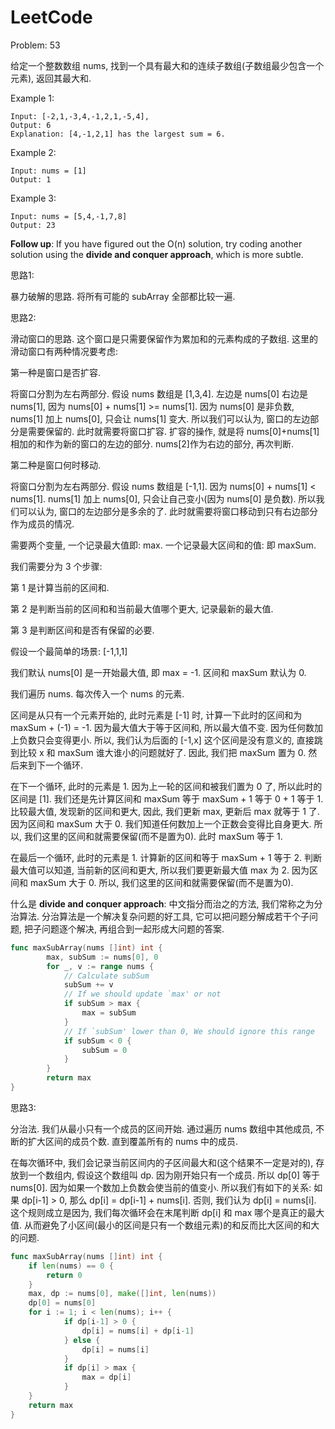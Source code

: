 # LeetCode

Problem: 53

给定一个整数数组 nums, 找到一个具有最大和的连续子数组(子数组最少包含一个元素),
返回其最大和.

Example 1:

```
Input: [-2,1,-3,4,-1,2,1,-5,4],
Output: 6
Explanation: [4,-1,2,1] has the largest sum = 6.
```

Example 2:

```
Input: nums = [1]
Output: 1
```

Example 3:

```
Input: nums = [5,4,-1,7,8]
Output: 23
```

**Follow up**: If you have figured out the O(n) solution, try coding another
solution using the **divide and conquer approach**, which is more subtle.

思路1:

暴力破解的思路. 将所有可能的 subArray 全部都比较一遍.

思路2:

滑动窗口的思路. 这个窗口是只需要保留作为累加和的元素构成的子数组.
这里的滑动窗口有两种情况要考虑:

第一种是窗口是否扩容.

将窗口分割为左右两部分. 假设 nums 数组是 [1,3,4]. 左边是 nums[0] 右边是 nums[1],
因为 nums[0] + nums[1] >= nums[1]. 因为 nums[0] 是非负数, nums[1] 加上 nums[0],
只会让 nums[1] 变大.  所以我们可以认为, 窗口的左边部分是需要保留的.
此时就需要将窗口扩容. 扩容的操作, 就是将 nums[0]+nums[1]
相加的和作为新的窗口的左边的部分. nums[2]作为右边的部分, 再次判断.

第二种是窗口何时移动.

将窗口分割为左右两部分. 假设 nums 数组是 [-1,1]. 因为 nums[0] + nums[1] <
nums[1]. nums[1] 加上 nums[0], 只会让自己变小(因为 nums[0] 是负数).
所以我们可以认为, 窗口的左边部分是多余的了.
此时就需要将窗口移动到只有右边部分作为成员的情况.

需要两个变量, 一个记录最大值即: max. 一个记录最大区间和的值: 即 maxSum.

我们需要分为 3 个步骤:

第 1 是计算当前的区间和.

第 2 是判断当前的区间和和当前最大值哪个更大, 记录最新的最大值.

第 3 是判断区间和是否有保留的必要.

假设一个最简单的场景: [-1,1,1]

我们默认 nums[0] 是一开始最大值, 即 max = -1. 区间和 maxSum 默认为 0.

我们遍历 nums. 每次传入一个 nums 的元素.

区间是从只有一个元素开始的, 此时元素是 [-1] 时,
计算一下此时的区间和为 maxSum + (-1) = -1.  因为最大值大于等于区间和,
所以最大值不变. 因为任何数加上负数只会变得更小. 所以, 我们认为后面的 [-1,x]
这个区间是没有意义的, 直接跳到比较 x 和 maxSum 谁大谁小的问题就好了. 因此,
我们把 maxSum 置为 0.  然后来到下一个循环.

在下一个循环, 此时的元素是 1. 因为上一轮的区间和被我们置为 0 了, 所以此时的区间是 [1].
我们还是先计算区间和 maxSum 等于 maxSum + 1 等于 0 + 1 等于 1. 比较最大值,
发现新的区间和更大, 因此, 我们更新 max, 更新后 max 就等于 1 了. 因为区间和
maxSum 大于 0. 我们知道任何数加上一个正数会变得比自身更大. 所以,
我们这里的区间和就需要保留(而不是置为0). 此时 maxSum 等于 1.

在最后一个循环, 此时的元素是 1. 计算新的区间和等于 maxSum + 1 等于 2.
判断最大值可以知道, 当前新的区间和更大, 所以我们要更新最大值 max 为 2.
因为区间和 maxSum 大于 0. 所以, 我们这里的区间和就需要保留(而不是置为0).

什么是 **divide and conquer approach**: 中文指分而治之的方法,
我们常称之为分治算法.  分治算法是一个解决复杂问题的好工具,
它可以把问题分解成若干个子问题, 把子问题逐个解决, 再组合到一起形成大问题的答案.

```go
func maxSubArray(nums []int) int {
		max, subSum := nums[0], 0
		for _, v := range nums {
			// Calculate subSum
			subSum += v
			// If we should update `max' or not
			if subSum > max {
				max = subSum
			}
			// If `subSum' lower than 0, We should ignore this range
			if subSum < 0 {
				subSum = 0
			}
		}
		return max
}
```

思路3:

分治法. 我们从最小只有一个成员的区间开始. 通过遍历 nums 数组中其他成员,
不断的扩大区间的成员个数. 直到覆盖所有的 nums 中的成员.

在每次循环中, 我们会记录当前区间内的子区间最大和(这个结果不一定是对的),
存放到一个数组内, 假设这个数组叫 dp.  因为刚开始只有一个成员. 所以 dp[0] 等于
nums[0].  因为如果一个数加上负数会使当前的值变小. 所以我们有如下的关系: 如果
dp[i-1] > 0, 那么 dp[i] = dp[i-1] + nums[i]. 否则, 我们认为 dp[i] = nums[i].
这个规则成立是因为, 我们每次循环会在末尾判断 dp[i] 和 max 哪个是真正的最大值.
从而避免了小区间(最小的区间是只有一个数组元素)的和反而比大区间的和大的问题.

```go
func maxSubArray(nums []int) int {
	if len(nums) == 0 {
		return 0
	}
	max, dp := nums[0], make([]int, len(nums))
	dp[0] = nums[0]
	for i := 1; i < len(nums); i++ {
			if dp[i-1] > 0 {
				dp[i] = nums[i] + dp[i-1]
			} else {
				dp[i] = nums[i]
			}
			if dp[i] > max {
				max = dp[i]
			}
	}
	return max
}
```
